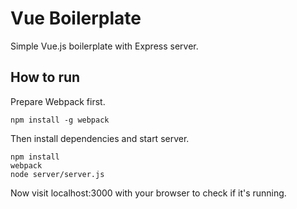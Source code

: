 # Vue Boilerplate

Simple Vue.js boilerplate with Express server.

## How to run
Prepare Webpack first.
```
npm install -g webpack
```

Then install dependencies and start server.
```
npm install
webpack
node server/server.js
```

Now visit localhost:3000 with your browser to check if it's running.
